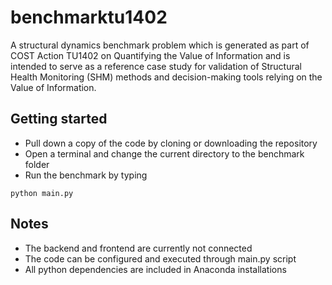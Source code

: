 # benchmarktu1402

A structural dynamics benchmark problem which is generated as part of COST Action TU1402 on 
Quantifying the Value of Information and is intended to serve as a reference case 
study for validation of Structural Health Monitoring (SHM) methods and decision-making tools 
relying on the Value of Information.

## Getting started

- Pull down a copy of the code by cloning or downloading the repository
- Open a terminal and change the current directory to the benchmark folder
- Run the benchmark by typing
```
python main.py
```
## Notes

- The backend and frontend are currently not connected
- The code can be configured and executed through main.py script
- All python dependencies are included in Anaconda installations
